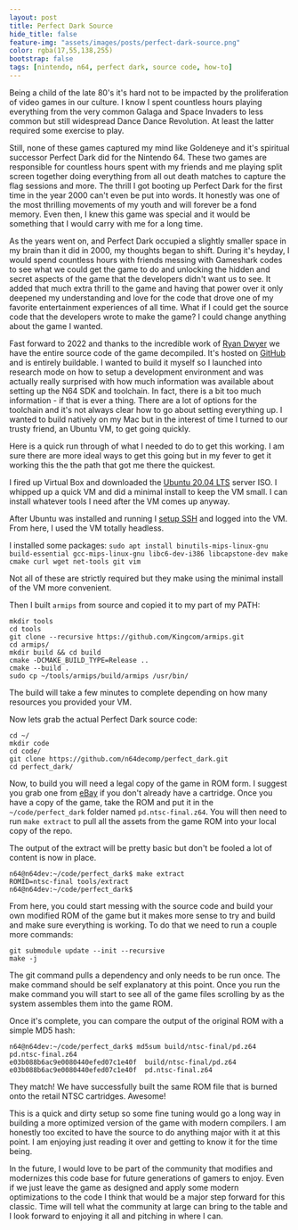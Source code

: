 ```yaml
---
layout: post
title: Perfect Dark Source
hide_title: false
feature-img: "assets/images/posts/perfect-dark-source.png"
color: rgba(17,55,138,255)
bootstrap: false
tags: [nintendo, n64, perfect dark, source code, how-to]
---
```

Being a child of the late 80's it's hard not to be impacted by the proliferation of video games in our culture. I know I spent countless hours playing everything from the very common Galaga and Space Invaders to less common but still widespread Dance Dance Revolution. At least the latter required some exercise to play. 

Still, none of these games captured my mind like Goldeneye and it's spiritual successor Perfect Dark did for the Nintendo 64. These two games are responsible for countless hours spent with my friends and me playing split screen together doing everything from all out death matches to capture the flag sessions and more. The thrill I got booting up Perfect Dark for the first time in the year 2000 can't even be put into words. It honestly was one of the most thrilling movements of my youth and will forever be a fond memory. Even then, I knew this game was special and it would be something that I would carry with me for a long time. 

As the years went on, and Perfect Dark occupied a slightly smaller space in my brain than it did in 2000, my thoughts began to shift. During it's heyday, I would spend countless hours with friends messing with Gameshark codes to see what we could get the game to do and unlocking the hidden and secret aspects of the game that the developers didn't want us to see. It added that much extra thrill to the game and having that power over it only deepened my understanding and love for the code that drove one of my favorite entertainment experiences of all time. What if I could get the source code that the developers wrote to make the game? I could change anything about the game I wanted.

Fast forward to 2022 and thanks to the incredible work of [Ryan Dwyer](https://github.com/RyanDwyer) we have the entire source code of the game decompiled. It's hosted on [GitHub](https://github.com/n64decomp/perfect_dark) and is entirely buildable. I wanted to build it myself so I launched into research mode on how to setup a development environment and was actually really surprised with how much information was available about setting up the N64 SDK and toolchain. In fact, there is a bit too much information - if that is ever a thing. There are a lot of options for the toolchain and it's not always clear how to go about setting everything up. I wanted to build natively on my Mac but in the interest of time I turned to our trusty friend, an Ubuntu VM, to get going quickly.

Here is a quick run through of what I needed to do to get this working. I am sure there are more ideal ways to get this going but in my fever to get it working this the the path that got me there the quickest.

I fired up Virtual Box and downloaded the [Ubuntu 20.04 LTS](https://ubuntu.com/download/server) server ISO. I whipped up a quick VM and did a minimal install to keep the VM small. I can install whatever tools I need after the VM comes up anyway.

After Ubuntu was installed and running I [setup SSH](https://linuxhint.com/setup-enable-ssh-ubuntu-virtual-box/) and logged into the VM. From here, I used the VM totally headless.

I installed some packages:
`sudo apt install binutils-mips-linux-gnu build-essential gcc-mips-linux-gnu libc6-dev-i386 libcapstone-dev make cmake curl wget net-tools git vim`

Not all of these are strictly required but they make using the minimal install of the VM more convenient.

Then I built `armips` from source and copied it to my part of my PATH:
```
mkdir tools
cd tools
git clone --recursive https://github.com/Kingcom/armips.git
cd armips/
mkdir build && cd build
cmake -DCMAKE_BUILD_TYPE=Release ..
cmake --build .
sudo cp ~/tools/armips/build/armips /usr/bin/
```

The build will take a few minutes to complete depending on how many resources you provided your VM.

Now lets grab the actual Perfect Dark source code:
```
cd ~/
mkdir code
cd code/
git clone https://github.com/n64decomp/perfect_dark.git
cd perfect_dark/
```

Now, to build you will need a legal copy of the game in ROM form. I suggest you grab one from [eBay](https://www.ebay.com/sch/i.html?_nkw=perfect+dark+n64) if you don't already have a cartridge. Once you have a copy of the game, take the ROM and put it in the `~/code/perfect_dark` folder named `pd.ntsc-final.z64`. You will then need to run `make extract` to pull all the assets from the game ROM into your local copy of the repo. 

The output of the extract will be pretty basic but don't be fooled a lot of content is now in place.
```
n64@n64dev:~/code/perfect_dark$ make extract
ROMID=ntsc-final tools/extract
n64@n64dev:~/code/perfect_dark$ 
```

From here, you could start messing with the source code and build your own modified ROM of the game but it makes more sense to try and build and make sure everything is working. To do that we need to run a couple more commands:

```
git submodule update --init --recursive
make -j
```

The git command pulls a dependency and only needs to be run once. The make command should be self explanatory at this point. Once you run the make command you will start to see all of the game files scrolling by as the system assembles them into the game ROM.

Once it's complete, you can compare the output of the original ROM with a simple MD5 hash:
```
n64@n64dev:~/code/perfect_dark$ md5sum build/ntsc-final/pd.z64 pd.ntsc-final.z64 
e03b088b6ac9e0080440efed07c1e40f  build/ntsc-final/pd.z64
e03b088b6ac9e0080440efed07c1e40f  pd.ntsc-final.z64
```

They match! We have successfully built the same ROM file that is burned onto the retail NTSC cartridges. Awesome! 

This is a quick and dirty setup so some fine tuning would go a long way in building a more optimized version of the game with modern compilers. I am honestly too excited to have the source to do anything major with it at this point. I am enjoying just reading it over and getting to know it for the time being. 

In the future, I would love to be part of the community that modifies and modernizes this code base for future generations of gamers to enjoy. Even if we just leave the game as designed and apply some modern optimizations to the code I think that would be a major step forward for this classic. Time will tell what the community at large can bring to the table and I look forward to enjoying it all and pitching in where I can. 
